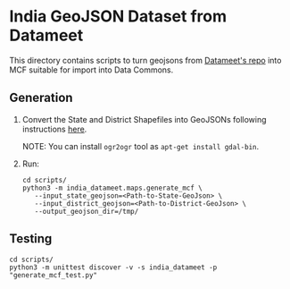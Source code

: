 # India GeoJSON Dataset from Datameet

This directory contains scripts to turn geojsons from [Datameet's
repo](https://github.com/datameet/maps) into MCF suitable for import into Data
Commons.

## Generation

1. Convert the State and District Shapefiles into GeoJSONs following
   instructions [here](https://github.com/datameet/maps#note-on-format).

   NOTE: You can install `ogr2ogr` tool as `apt-get install gdal-bin`.


2. Run:

   ```
   cd scripts/
   python3 -m india_datameet.maps.generate_mcf \
      --input_state_geojson=<Path-to-State-GeoJson> \
      --input_district_geojson=<Path-to-District-GeoJson> \
      --output_geojson_dir=/tmp/
   ```

## Testing

```
cd scripts/
python3 -m unittest discover -v -s india_datameet -p "generate_mcf_test.py"
```
